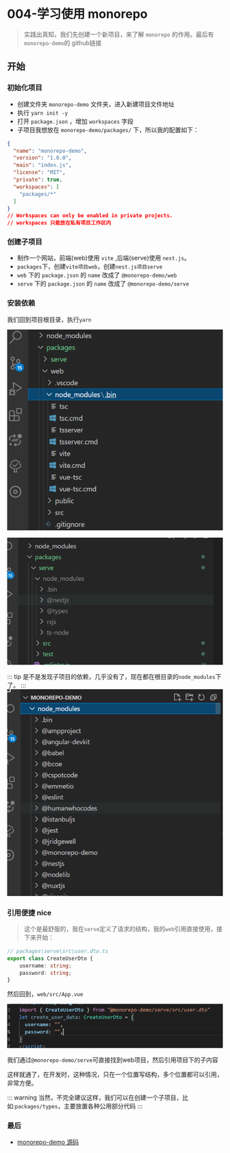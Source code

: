 # 004-学习使用 monorepo 

> 实践出真知，我们先创建一个新项目，来了解 `monorepo` 的作用。最后有`monorepo-demo`的 github链接

## 开始

### 初始化项目

- 创建文件夹 `monorepo-demo` 文件夹，进入新建项目文件地址
- 执行 `yarn init -y`
- 打开 `package.json` ，增加 `workspaces` 字段
- 子项目我想放在 `monorepo-demo/packages/` 下，所以我的配置如下：

```json
{
  "name": "monorepo-demo",
  "version": "1.0.0",
  "main": "index.js",
  "license": "MIT",
  "private": true,
  "workspaces": [
    "packages/*"
  ]
}
// Workspaces can only be enabled in private projects.
// workspaces 只能放在私有项目工作区内
```
### 创建子项目

- 制作一个网站，前端(web)使用 `vite` ,后端(serve)使用 `nest.js`。
- `packages`下，创建`vite项目web`，创建`nest.js项目serve`
- `web` 下的 `package.json` 的 `name` 改成了 `@monorepo-demo/web`
- `serve` 下的 `package.json` 的 `name` 改成了 `@monorepo-demo/serve`


### 安装依赖

我们回到项目根目录，执行`yarn`

![](01-41.png)

![](00-05.png)

::: tip
是不是发现子项目的依赖，几乎没有了，现在都在根目录的`node_modules`下了。
:::
![](02-36.png)

### 引用便捷 nice
> 这个是最舒服的，我在`serve`定义了请求的结构，我的`web`引用直接使用，接下来开始：
```ts
// packages\serve\src\user.dto.ts
export class CreateUserDto {
    username: string;
    password: string;
}
```
然后回到，`web/src/App.vue`

![](19-39.png)

我们通过`@monorepo-demo/serve`可直接找到web项目，然后引用项目下的子内容

这样就通了，在开发时，这种情况，只在一个位置写结构，多个位置都可以引用，非常方便。

::: warning
当然，不完全建议这样，我们可以在创建一个子项目，比如:`packages/types`，主要放置各种公用部分代码
:::

### 最后

- [monorepo-demo 源码](https://github.com/chunshand/monorepo-demo)